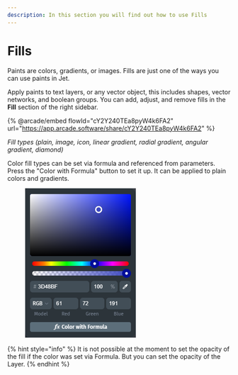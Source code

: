 ```yaml
---
description: In this section you will find out how to use Fills
---
```


# Fills

Paints are colors, gradients, or images. Fills are just one of the ways you can use paints in Jet.

Apply paints to text layers, or any vector object, this includes shapes, vector networks, and boolean groups. You can add, adjust, and remove fills in the **Fill** section of the right sidebar.

{% @arcade/embed flowId="cY2Y240TEa8pyW4k6FA2" url="https://app.arcade.software/share/cY2Y240TEa8pyW4k6FA2" %}

_Fill types (plain, image, icon, linear gradient, radial gradient, angular gradient, diamond)_

Color fill types can be set via formula and referenced from parameters. Press the "Color with Formula" button to set it up. It can be applied to plain colors and gradients.

<figure><img src="../../.gitbook/assets/image (1) (1) (1).png" alt=""><figcaption></figcaption></figure>

{% hint style="info" %}
It is not possible at the moment to set the opacity of the fill if the color was set via Formula. But you can set the opacity of the Layer.
{% endhint %}
